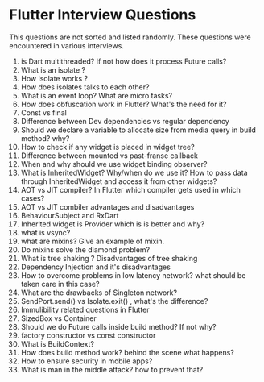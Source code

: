 # Flutter Interview Questions
This questions are not sorted and listed randomly. These questions were encountered in various interviews.

1. is Dart multithreaded? If not how does it process Future calls?
2. What is an isolate ? 
3. How isolate works ? 
4. How does isolates talks to each other?
5. What is an event loop? What are micro tasks?
6. How does obfuscation work in Flutter? What's the need for it?
7. Const vs final
8. Difference between Dev dependencies vs regular dependency
9. Should we declare a variable to allocate size from media query in build method? why?
10. How to check if any widget is placed in widget tree?
11. Difference between mounted vs past-franse callback
12. When and why should we use widget binding observer?
13. What is InheritedWidget? Why/when do we use it? How to pass data through InheritedWidget and access it from other widgets?
14. AOT vs JIT compiler? In Flutter which compiler gets used in which cases?
15. AOT vs JIT combiler advantages and disadvantages
16. BehaviourSubject and RxDart 
17. Inherited widget is Provider which is is better and why?
18. what is vsync?
19. what are mixins? Give an example of mixin.
20. Do mixins solve the diamond problem?
21. What is tree shaking ? Disadvantages of tree shaking
22. Dependency Injection and it's disadvantages
23. How to overcome problems in low latency network? what should be taken care in this case?
24. What are the drawbacks of Singleton network?
25. SendPort.send() vs Isolate.exit() , what's the difference?
30. Immulibility related questions in Flutter
31. SizedBox vs Container
32. Should we do Future calls inside build method? If not why?
33. factory constructor vs const constructor
34. What is BuildContext?
35. How does build method work? behind the scene what happens?
36. How to ensure security in mobile apps?
37. What is man in the middle attack? how to prevent that?






